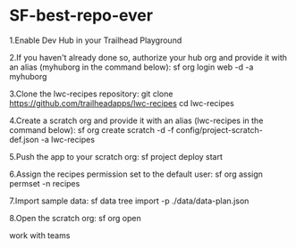 # SF-best-repo-ever

1.Enable Dev Hub in your Trailhead Playground

2.If you haven't already done so, authorize your hub org and provide it with an alias (myhuborg in the command below):
sf org login web -d -a myhuborg

3.Clone the lwc-recipes repository:
git clone https://github.com/trailheadapps/lwc-recipes
cd lwc-recipes

4.Create a scratch org and provide it with an alias (lwc-recipes in the command below):
sf org create scratch -d -f config/project-scratch-def.json -a lwc-recipes

5.Push the app to your scratch org:
sf project deploy start

6.Assign the recipes permission set to the default user:
sf org assign permset -n recipes

7.Import sample data:
sf data tree import -p ./data/data-plan.json

8.Open the scratch org:
sf org open

work with teams